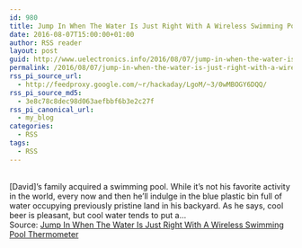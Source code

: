 ```yaml
---
id: 980
title: Jump In When The Water Is Just Right With A Wireless Swimming Pool Thermometer
date: 2016-08-07T15:00:00+01:00
author: RSS reader
layout: post
guid: http://www.uelectronics.info/2016/08/07/jump-in-when-the-water-is-just-right-with-a-wireless-swimming-pool-thermometer/
permalink: /2016/08/07/jump-in-when-the-water-is-just-right-with-a-wireless-swimming-pool-thermometer/
rss_pi_source_url:
  - http://feedproxy.google.com/~r/hackaday/LgoM/~3/0wMBOGY6DQQ/
rss_pi_source_md5:
  - 3e8c78c8dec98d063aefbbf6b3e2c27f
rss_pi_canonical_url:
  - my_blog
categories:
  - RSS
tags:
  - RSS
---
```

&#013;  
[David]’s family acquired a swimming pool. While it’s not his favorite activity in the world, every now and then he’ll indulge in the blue plastic bin full of water occupying previously pristine land in his backyard. As he says, cool beer is pleasant, but cool water tends to put a…&#013;  
Source: <a href="http://feedproxy.google.com/~r/hackaday/LgoM/~3/0wMBOGY6DQQ/" target="_blank">Jump In When The Water Is Just Right With A Wireless Swimming Pool Thermometer</a>